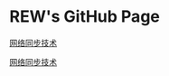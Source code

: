 # REW's GitHub Page  

[网络同步技术](REW-Y.github.io/游戏开发/网络/网络同步技术.md)  

[网络同步技术](https://rew-y.github.io/GameDevelop/Network/LockStep.md)

